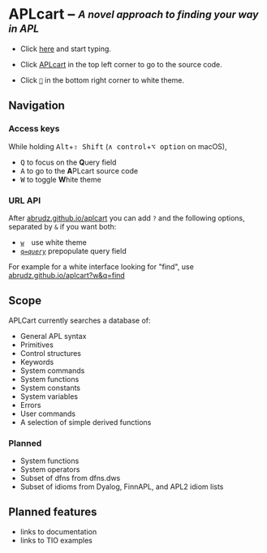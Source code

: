 # APLcart – <sub><sup>*A novel approach to finding your way in APL*</sup></sub>

- Click [here](https://abrudz.github.io/aplcart/) and start typing.

- Click [APLcart](abrudz/aplcart) in the top left corner to go to the source code.

- Click [`🔅︎︎︎`](https://abrudz.github.io/aplcart?w) in the bottom right corner to white theme.

## Navigation

### Access keys

While holding <kbd>Alt</kbd>+<kbd>⇧ Shift</kbd> (<kbd>∧ control</kbd>+<kbd>⌥ option</kbd> on macOS),

- <kbd>Q</kbd> to focus on the **Q**uery field
- <kbd>A</kbd> to go to the **A**PLcart source code
- <kbd>W</kbd> to toggle **W**hite theme

### URL API

After [abrudz.github.io/aplcart](https://abrudz.github.io/aplcart) you can add `?` and the following options, separated by `&` if you want both:

- [`w`](https://abrudz.github.io/aplcart?w) use white theme
- [<code>q=<i>query</i></code>](https://abrudz.github.io/aplcart?q=query) prepopulate query field

For example for a white interface looking for "find", use [abrudz.github.io/aplcart?w&q=find](https://abrudz.github.io/aplcart?w&q=find)

## Scope

APLCart currently searches a database of:

- General APL syntax
- Primitives
- Control structures
- Keywords
- System commands
- System functions
- System constants
- System variables
- Errors
- User commands
- A selection of simple derived functions

### Planned

- System functions
- System operators
- Subset of dfns from dfns.dws
- Subset of idioms from Dyalog, FinnAPL, and APL2 idiom lists

## Planned features
- links to documentation
- links to TIO examples

